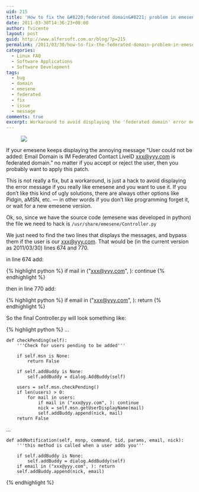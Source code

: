 ```yaml
---
uid: 215
title: 'How to fix the &#8220;federated domain&#8221; problem in emesene'
date: 2011-03-30T14:36:23+00:00
author: fvicente
layout: post
guid: http://www.alfersoft.com.ar/blog/?p=215
permalink: /2011/03/30/how-to-fix-the-federated-domain-problem-in-emesene/
categories:
  - Linux FAQ
  - Software Applications
  - Software Development
tags:
  - bug
  - domain
  - emesene
  - federated
  - fix
  - issue
  - message
comments: true
excerpt: Workaround to avoid displaying the 'federated domain' error message on emesene
---
```

<figure>
	<img src="{{ site.baseurl }}/images/emesene-logo.png">
</figure>

If your emesene keeps displaying the annoying message &#8220;User could not be added: Email Domain is IM Federated Contact LiveID xxx@yyy.com is federated domain.&#8221; no matter if you accept or reject the user, then you probably want to apply this patch.

This is not really a fix, but a workaround, is just a hack to avoid displaying the error message if you really like emesene and you want to use it. If you don&#8217;t like this kind of ugly solutions, there are always other options like Pidgin, aMSN, etc. &#8212; in other words if you don&#8217;t like programming forget it, or wait for a new emesene version.

<!--more-->

Ok, so, since we have the source code (emesene was developed in python) the file we need to hack is `/usr/share/emesene/Controller.py`

We just need to find the two lines that displays the messages, and bypass them if the user is our xxx@yyy.com. That would be (in the current version as 2011/03/30) lines 674 and 770.

in line 674 add:

{% highlight python %}
if mail in ("xxx@yyy.com", ): continue
{% endhighlight %}

then in line 770 add:

{% highlight python %}
if email in ("xxx@yyy.com", ): return
{% endhighlight %}

So the final Controller.py will look something like:

{% highlight python %}
...

    def checkPending(self):
        '''Check for users pending to be added'''

        if self.msn is None:
            return False

        if self.addBuddy is None:
            self.addBuddy = dialog.AddBuddy(self)

        users = self.msn.checkPending()
        if len(users) > 0:
            for mail in users:
                if mail in ("xxx@yyy.com", ): continue
                nick = self.msn.getUserDisplayName(mail)
                self.addBuddy.append(nick, mail)
        return False

...

    def addNotification(self, msnp, command, tid, params, email, nick):
        '''this method is called when a user adds you'''

        if self.addBuddy is None:
            self.addBuddy = dialog.AddBuddy(self)
        if email in ("xxx@yyy.com", ): return
        self.addBuddy.append(nick, email)

{% endhighlight %}
